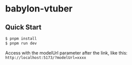# babylon-vtuber

## Quick Start

```bash
$ pnpm install
$ pnpm run dev
```

Access with the modelUrl parameter after the link, like this: `http://localhost:5173/?modelUrl=xxxx`

